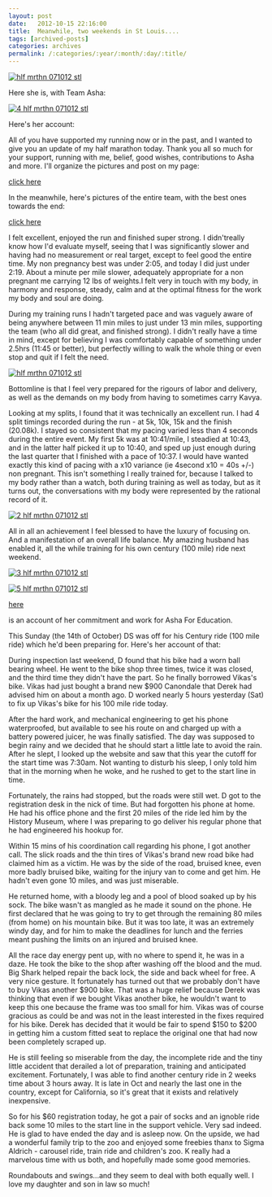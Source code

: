 ```yaml
---
layout: post
date:	2012-10-15 22:16:00
title:  Meanwhile, two weekends in St Louis....
tags: [archived-posts]
categories: archives
permalink: /:categories/:year/:month/:day/:title/
---
```

<a href="http://s1264.photobucket.com/albums/jj483/mnypx/?action=view&amp;current=hlfmar2.jpg" target="_blank"><img src="http://i1264.photobucket.com/albums/jj483/mnypx/hlfmar2.jpg" border="0" alt="hlf mrthn 071012 stl"></a>

<lj-cut text="AM ran a half-marathon, 5.5 months pregnant...."> 

Here she is, with Team Asha:

<a href="http://s1264.photobucket.com/albums/jj483/mnypx/?action=view&amp;current=hlfmar1.jpg" target="_blank"><img src="http://i1264.photobucket.com/albums/jj483/mnypx/hlfmar1.jpg" border="0" alt="4 hlf mrthn 071012 stl"></a>

Here's her account:

All of you have supported my running now or in the past, and I wanted to give you an update of my half marathon today. Thank you all so much for your support, running with me, belief, good wishes, contributions to Asha and more. I'll organize the pictures and post on my page:

<a href="http://www.ashanet.org/stlouis/marathon/anjana.php"> click here </a>

In the meanwhile, here's pictures of the entire team, with the best ones towards the end:

<a href="https://picasaweb.google.com/113081514294882880002 MO_Cowbell_HalfMarathon?authkey=Gv1sRgCIb2nMzBjL7vtAE#"> click here </a>

I felt excellent, enjoyed the run and finished super strong. I didn'treally know how I'd evaluate myself, seeing that I was significantly slower and having had no measurement or real target, except to feel good the entire time. My non pregnancy best was under 2:05, and today I did just under 2:19. About a minute per mile slower, adequately appropriate for a non pregnant me carrying 12 lbs of weights.I felt very in touch with my body, in harmony and response, steady, calm and at the optimal fitness for the work my body and soul are doing.

During my training runs I hadn't targeted pace and was vaguely aware of being anywhere between 11 min miles to just under 13 min miles, supporting the team (who all did great, and finished strong). I didn't really have a time in mind, except for believing I was comfortably capable of something under 2.5hrs (11:45 or better), but perfectly willing to walk the whole thing or even stop and quit if I felt the need.

<a href="http://s1264.photobucket.com/albums/jj483/mnypx/?action=view&amp;current=hlfmar2.jpg" target="_blank"><img src="http://i1264.photobucket.com/albums/jj483/mnypx/hlfmar2.jpg" border="0" alt="hlf mrthn 071012 stl"></a>


Bottomline is that I feel very prepared for the rigours of labor and delivery, as well as the demands on my body from having to sometimes carry Kavya.

Looking at my splits, I found that it was technically an excellent run. I had 4 split timings recorded during the run - at 5k, 10k, 15k and the finish (20.08k). I stayed so consistent that my pacing varied less than 4 seconds during the entire event. My first 5k was at 10:41/mile, I steadied at 10:43, and in the latter half picked it up to 10:40, and sped up just enough during the last quarter that I finished with a pace of 10:37. I would have wanted exactly this kind of pacing  with a x10 variance (ie 4second x10 = 40s +/-) non pregnant. This isn't something I really trained for, because I talked to my body rather than a watch, both during training as well as today, but as it turns out, the conversations with my body were represented by the rational record of it.

<a href="http://s1264.photobucket.com/albums/jj483/mnypx/?action=view&amp;current=hlfmar3.jpg" target="_blank"><img src="http://i1264.photobucket.com/albums/jj483/mnypx/hlfmar3.jpg" border="0" alt="2 hlf mrthn 071012 stl"></a>

All in all an achievement I feel blessed to have the luxury of focusing on. And a manifestation of an overall life balance. My amazing husband has enabled it, all the while training for his own century (100 mile) ride next weekend.

<a href="http://s1264.photobucket.com/albums/jj483/mnypx/?action=view&amp;current=hlfmar4.jpg" target="_blank"><img src="http://i1264.photobucket.com/albums/jj483/mnypx/hlfmar4.jpg" border="0" alt="3 hlf mrthn 071012 stl"></a>

</lj-cut>

<a href="http://s1264.photobucket.com/albums/jj483/mnypx/?action=view&amp;current=hlfmar5.jpg" target="_blank"><img src="http://i1264.photobucket.com/albums/jj483/mnypx/hlfmar5.jpg" border="0" alt="5 hlf mrthn 071012 stl"></a>

<a href="http://www.ashanet.org/stlouis/marathon/anjana.php"> here </a>

is an account of her commitment and work for Asha For Education.


<lj-cut text="DS&#39; Century Ride didn&#39;t go so well...."> 

This Sunday (the 14th of October) DS  was off for his Century ride (100 mile ride) which he'd been preparing for. Here's her account of that:

During inspection last weekend, D found that his bike had a worn ball bearing wheel. He went to the bike shop three times, twice it was closed, and the third time they didn't have the part. So he finally borrowed Vikas's bike. Vikas had just bought a brand new $900 Canondale that Derek had advised him on about a month ago. D worked nearly 5 hours yesterday (Sat) to fix up Vikas's bike for his 100 mile ride today.

After the hard work, and mechanical engineering to get his phone waterproofed, but available to see his route on and charged up with a battery powered juicer, he was finally satisfied. The day was supposed to begin rainy and we decided that he should start a little late to avoid the rain. After he slept, I looked up the website and saw that this year the cutoff for the start time was 7:30am. Not wanting to disturb his sleep, I only told him that in the morning when he woke, and he rushed to get to the start line in time.

Fortunately, the rains had stopped, but the roads were still wet. D got to the registration desk in the nick of time. But had forgotten his phone at home. He had his office phone and the first 20 miles of the ride led him by the History Museum, where I was preparing to go deliver his regular phone that he had engineered his hookup for.

Within 15 mins of his coordination call regarding his phone, I got another call. The slick roads and the thin tires of Vikas's brand new road bike had claimed him as a victim. He was by the side of the road, bruised knee, even more badly bruised bike, waiting for the injury van to come and get him. He hadn't even gone 10 miles, and was just miserable. 

He returned home, with a bloody leg and a pool of blood soaked up by his sock. The bike wasn't as mangled as he made it sound on the phone. He first declared that he was going to try to get through the remaining 80 miles (from home) on his mountain bike. But it was too late, it was an extremely windy day, and for him to make the deadlines for lunch and the ferries meant pushing the limits on an injured and bruised knee.

All the race day energy pent up, with no where to spend it, he was in a daze. He took the bike to the shop after washing off the blood and the mud. Big Shark helped repair the back lock, the side and back wheel for free. A very nice gesture. It fortunately has turned out that we probably don't have to buy Vikas another $900 bike. That was a huge relief because Derek was thinking that even if we bought Vikas another bike, he wouldn't want to keep this one because the frame was too small for him. Vikas was of course gracious as could be and was not in the least interested in the fixes required for his bike. Derek has decided that it would be fair to spend $150 to $200 in getting him a custom fitted seat to replace the original one that had now been completely scraped up. 

He is still feeling so miserable from the day, the incomplete ride and the tiny little accident that derailed a lot of preparation, training and anticipated excitement. Fortunately, I was able to find another century ride in 2 weeks time about 3 hours away. It is late in Oct and nearly the last one in the country, except for California, so it's great that it exists and relatively inexpensive.

So for his $60 registration today, he got a pair of socks and an ignoble ride back some 10 miles to the start line in the support vehicle. Very sad indeed. He is glad to have ended the day and is asleep now. On the upside, we had a wonderful family trip to the zoo and enjoyed some freebies thanx to Sigma Aldrich - carousel ride, train ride and children's zoo. K really had a marvelous time with us both, and hopefully made some good memories.

</lj-cut>

Roundabouts and swings...and they seem to deal with both equally well. I love my daughter and son in law so much!
